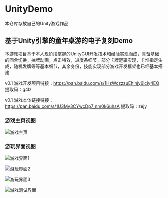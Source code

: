 # UnityDemo
本仓库存放自己的Unity游戏作品

## 基于Unity引擎的童年桌游的电子复刻Demo
本游戏项目基于本人现阶段掌握的UnityGUI开发技术和经验实现而成，具备基础的回合切换，抽牌动画，点击特效，进度条细节，部分卡牌逻辑实现，卡堆指定生成，随机发牌等等基本细节，其余身份，技能实现部分游戏开发框架也已经基本搭建

v0.1 游戏开发项目链接：https://pan.baidu.com/s/1HzWczzzuEhlnjy6lciy4EQ 
提取码：g4lz

v0.1 游戏本体链接链接：https://pan.baidu.com/s/1U3My3CYwcDp7_nm0k6uhsA 
提取码：zejy

### 游戏主页视图 
![游戏主页](https://github.com/w159014462z/UnityDemo/assets/75423856/c276b515-3a8d-4432-b448-c06a01859ad2)

### 游玩界面视图
![游戏界面1](https://github.com/w159014462z/UnityDemo/assets/75423856/3c216de2-7055-42b1-8da1-b8ca2f37fe21)

![游玩界面2](https://github.com/w159014462z/UnityDemo/assets/75423856/fa61fb24-6fa1-4891-a233-aa9a841d0f51)

![游玩界面3](https://github.com/w159014462z/UnityDemo/assets/75423856/17a3fe3f-a08a-4e95-aed9-d4a415a74c34)

![游戏测试界面](https://github.com/w159014462z/UnityDemo/assets/75423856/aa10dab9-1b4a-4f96-be4e-290d4f0a6adb)
